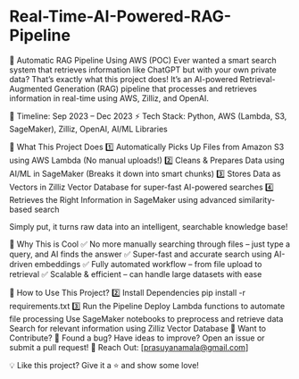 # Real-Time-AI-Powered-RAG-Pipeline
🚀 Automatic RAG Pipeline Using AWS (POC)
Ever wanted a smart search system that retrieves information like ChatGPT but with your own private data? That’s exactly what this project does! It’s an AI-powered Retrieval-Augmented Generation (RAG) pipeline that processes and retrieves information in real-time using AWS, Zilliz, and OpenAI.

📅 Timeline: Sep 2023 – Dec 2023
⚡ Tech Stack: Python, AWS (Lambda, S3, SageMaker), Zilliz, OpenAI, AI/ML Libraries

🌟 What This Project Does
1️⃣ Automatically Picks Up Files from Amazon S3 using AWS Lambda (No manual uploads!)
2️⃣ Cleans & Prepares Data using AI/ML in SageMaker (Breaks it down into smart chunks)
3️⃣ Stores Data as Vectors in Zilliz Vector Database for super-fast AI-powered searches
4️⃣ Retrieves the Right Information in SageMaker using advanced similarity-based search

Simply put, it turns raw data into an intelligent, searchable knowledge base!

🔹 Why This is Cool
✅ No more manually searching through files – just type a query, and AI finds the answer
✅ Super-fast and accurate search using AI-driven embeddings
✅ Fully automated workflow – from file upload to retrieval
✅ Scalable & efficient – can handle large datasets with ease

📌 How to Use This Project?
2️⃣ Install Dependencies
pip install -r requirements.txt
3️⃣ Run the Pipeline
Deploy Lambda functions to automate file processing
Use SageMaker notebooks to preprocess and retrieve data
Search for relevant information using Zilliz Vector Database
🤝 Want to Contribute?
🔹 Found a bug? Have ideas to improve? Open an issue or submit a pull request!
📩 Reach Out: [prasuyanamala@gmail.com]

💡 Like this project? Give it a ⭐ and show some love!

